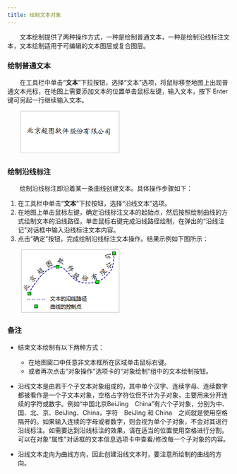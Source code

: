 ```yaml
---
title: 绘制文本对象
---
```



　　文本绘制提供了两种操作方式，一种是绘制普通文本，一种是绘制沿线标注文本，文本绘制适用于可编辑的文本图层或复合图层。


### 绘制普通文本

　　在工具栏中单击“**文本**”下拉按钮，选择“文本”选项，将鼠标移至地图上出现普通文本光标，在地图上需要添加文本的位置单击鼠标左键，输入文本，按下 Enter 键可另起一行继续输入文本。

　　![](img/drawText.png)

### 绘制沿线标注

　　绘制沿线标注即沿着某一条曲线创建文本。具体操作步骤如下：
1. 在工具栏中单击“**文本**”下拉按钮，选择“沿线文本”选项。
2. 在地图上单击鼠标左键，确定沿线标注文本的起始点，然后按照绘制曲线的方式绘制文本的沿线路径，单击鼠标右键完成沿线路径绘制，在弹出的“沿线注记”对话框中输入沿线标注文本内容。
3. 点击“确定”按钮，完成绘制沿线标注文本操作。结果示例如下图所示：

　　![](img/drawAlongLintText.png)

### 备注

- 结束文本绘制有以下两种方式：
    -   在地图窗口中任意非文本框所在区域单击鼠标右键。
    -   或者再次点击“对象操作”选项卡的“对象绘制”组中的文本绘制按钮。

- 沿线文本是由若干个子文本对象组成的，其中单个汉字、连续字母、连续数字都被看作是一个子文本对象，空格占字符位但不计为子对象，主要用来分开连续的字符或数字。例如“中国北京BeiJing　China”有六个子对象，分别为中、国、北、京、BeiJing、China，字符　BeiJing 和 China　之间就是使用空格隔开的。如果输入连续的字母或者数字，则会视为单个子对象，不会对其进行沿线标注。如需要达到沿线标注的效果，请在适当的位置使用空格进行分割。可以在对象“属性”对话框的文本信息选项卡中查看/修改每一个子对象的内容。
-  沿线文本走向为曲线方向，因此创建沿线文本时，要注意所绘制的曲线的方向。

